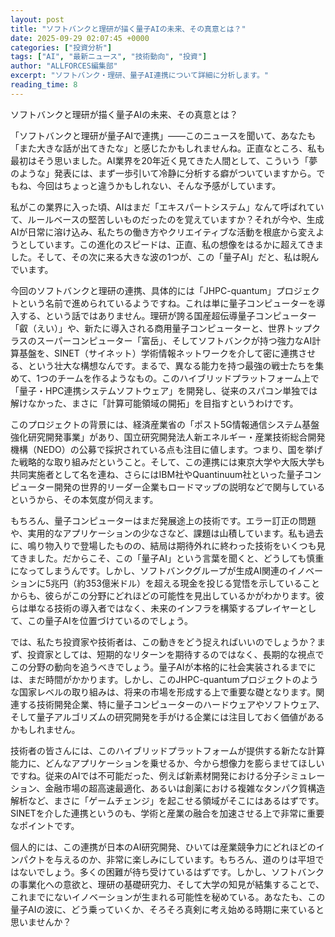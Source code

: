 ```yaml
---
layout: post
title: "ソフトバンクと理研が描く量子AIの未来、その真意とは？"
date: 2025-09-29 02:07:45 +0000
categories: ["投資分析"]
tags: ["AI", "最新ニュース", "技術動向", "投資"]
author: "ALLFORCES編集部"
excerpt: "ソフトバンク・理研、量子AI連携について詳細に分析します。"
reading_time: 8
---
```


ソフトバンクと理研が描く量子AIの未来、その真意とは？

「ソフトバンクと理研が量子AIで連携」――このニュースを聞いて、あなたも「また大きな話が出てきたな」と感じたかもしれませんね。正直なところ、私も最初はそう思いました。AI業界を20年近く見てきた人間として、こういう「夢のような」発表には、まず一歩引いて冷静に分析する癖がついていますから。でもね、今回はちょっと違うかもしれない、そんな予感がしています。

私がこの業界に入った頃、AIはまだ「エキスパートシステム」なんて呼ばれていて、ルールベースの堅苦しいものだったのを覚えていますか？それが今や、生成AIが日常に溶け込み、私たちの働き方やクリエイティブな活動を根底から変えようとしています。この進化のスピードは、正直、私の想像をはるかに超えてきました。そして、その次に来る大きな波の1つが、この「量子AI」だと、私は睨んでいます。

今回のソフトバンクと理研の連携、具体的には「JHPC-quantum」プロジェクトという名前で進められているようですね。これは単に量子コンピューターを導入する、という話ではありません。理研が誇る国産超伝導量子コンピューター「叡（えい）」や、新たに導入される商用量子コンピューターと、世界トップクラスのスーパーコンピューター「富岳」、そしてソフトバンクが持つ強力なAI計算基盤を、SINET（サイネット）学術情報ネットワークを介して密に連携させる、という壮大な構想なんです。まるで、異なる能力を持つ最強の戦士たちを集めて、1つのチームを作るようなもの。このハイブリッドプラットフォーム上で「量子・HPC連携システムソフトウェア」を開発し、従来のスパコン単独では解けなかった、まさに「計算可能領域の開拓」を目指すというわけです。

このプロジェクトの背景には、経済産業省の「ポスト5G情報通信システム基盤強化研究開発事業」があり、国立研究開発法人新エネルギー・産業技術総合開発機構（NEDO）の公募で採択されている点も注目に値します。つまり、国を挙げた戦略的な取り組みだということ。そして、この連携には東京大学や大阪大学も共同実施者として名を連ね、さらにはIBM社やQuantinuum社といった量子コンピューター開発の世界的リーダー企業もロードマップの説明などで関与しているというから、その本気度が伺えます。

もちろん、量子コンピューターはまだ発展途上の技術です。エラー訂正の問題や、実用的なアプリケーションの少なさなど、課題は山積しています。私も過去に、鳴り物入りで登場したものの、結局は期待外れに終わった技術をいくつも見てきました。だからこそ、この「量子AI」という言葉を聞くと、どうしても慎重になってしまうんです。しかし、ソフトバンクグループが生成AI関連のイノベーションに5兆円（約353億米ドル）を超える現金を投じる覚悟を示していることからも、彼らがこの分野にどれほどの可能性を見出しているかがわかります。彼らは単なる技術の導入者ではなく、未来のインフラを構築するプレイヤーとして、この量子AIを位置づけているのでしょう。

では、私たち投資家や技術者は、この動きをどう捉えればいいのでしょうか？まず、投資家としては、短期的なリターンを期待するのではなく、長期的な視点でこの分野の動向を追うべきでしょう。量子AIが本格的に社会実装されるまでには、まだ時間がかかります。しかし、このJHPC-quantumプロジェクトのような国家レベルの取り組みは、将来の市場を形成する上で重要な礎となります。関連する技術開発企業、特に量子コンピューターのハードウェアやソフトウェア、そして量子アルゴリズムの研究開発を手がける企業には注目しておく価値があるかもしれません。

技術者の皆さんには、このハイブリッドプラットフォームが提供する新たな計算能力に、どんなアプリケーションを乗せるか、今から想像力を膨らませてほしいですね。従来のAIでは不可能だった、例えば新素材開発における分子シミュレーション、金融市場の超高速最適化、あるいは創薬における複雑なタンパク質構造解析など、まさに「ゲームチェンジ」を起こせる領域がそこにはあるはずです。SINETを介した連携というのも、学術と産業の融合を加速させる上で非常に重要なポイントです。

個人的には、この連携が日本のAI研究開発、ひいては産業競争力にどれほどのインパクトを与えるのか、非常に楽しみにしています。もちろん、道のりは平坦ではないでしょう。多くの困難が待ち受けているはずです。しかし、ソフトバンクの事業化への意欲と、理研の基礎研究力、そして大学の知見が結集することで、これまでにないイノベーションが生まれる可能性を秘めている。あなたも、この量子AIの波に、どう乗っていくか、そろそろ真剣に考え始める時期に来ていると思いませんか？

